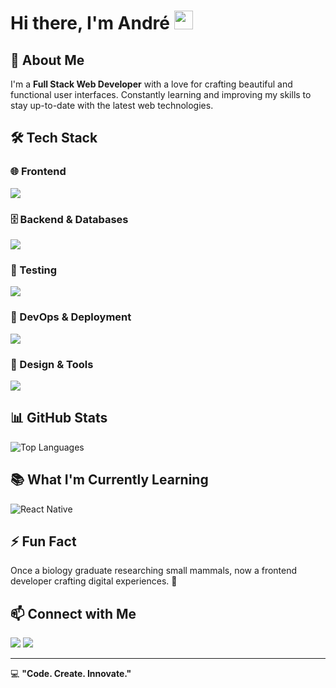 # Hi there, I'm André <img src="https://media.giphy.com/media/hvRJCLFzcasrR4ia7z/giphy.gif" width="30px">

## 🚀 About Me
I'm a **Full Stack Web Developer** with a love for crafting beautiful and functional user interfaces. Constantly learning and improving my skills to stay up-to-date with the latest web technologies.

## 🛠 Tech Stack

### 🌐 Frontend
<div>
  <a href="https://skillicons.dev">
    <img src="https://skillicons.dev/icons?i=html,css,js,ts,react,nextjs,tailwind,sass,bootstrap" />
  </a>
</div>

### 🗄️ Backend & Databases
<div>
  <a href="https://skillicons.dev">
    <img src="https://skillicons.dev/icons?i=supabase,postgres,firebase,php" />
  </a>
</div>

### 🧪 Testing
<div>
  <a href="https://skillicons.dev">
    <img src="https://skillicons.dev/icons?i=jest,vitest,postman" />
  </a>
</div>

### 🚀 DevOps & Deployment
<div>
  <a href="https://skillicons.dev">
    <img src="https://skillicons.dev/icons?i=vite,netlify,vercel,git,github" />
  </a>
</div>

### 🎨 Design & Tools
<div>
  <a href="https://skillicons.dev">
    <img src="https://skillicons.dev/icons?i=figma" />
  </a>
</div>

## 📊 GitHub Stats
<!-- ![Your GitHub stats](https://github-readme-stats.vercel.app/api?username=cadeteandre&show_icons=true&theme=gruvbox) -->
![Top Languages](https://github-readme-stats.vercel.app/api/top-langs/?username=cadeteandre&layout=compact&theme=gruvbox)

## 📚 What I'm Currently Learning
![React Native](https://img.shields.io/badge/-React%20Native-20232A?style=for-the-badge&logo=react&logoColor=61DAFB)

## ⚡ Fun Fact
Once a biology graduate researching small mammals, now a frontend developer crafting digital experiences. 🚀

## 📫 Connect with Me
<div> <!-- social media icons -->
  <a href = "mailto:andrecadete70@gmail.com"><img src="https://img.shields.io/badge/Gmail-D14836?style=for-the-badge&logo=gmail&logoColor=white"></a>
  <a href="https://www.linkedin.com/in/andr%C3%A9-cad%C3%AAte-336660169/" target="_blank"><img src="https://img.shields.io/badge/-LinkedIn-%230077B5?style=for-the-badge&logo=linkedin&logoColor=white" target="_blank"></a> 
</div>

---
💻 **"Code. Create. Innovate."**



<!-- <div align="center">
  <a href="https://github.com/cadeteandre">
  <img height="180em" src="https://github-readme-stats.vercel.app/api?username=cadeteandre&show_icons=true&theme=midnight-purple&include_all_commits=true&count_private=true"/>
  <img height="180em" width="400em" alt="Langs"src="https://github-readme-stats.vercel.app/api/top-langs/?username=cadeteandre&layout=compact&langs_count=7&theme=midnight-purple"/>
</div> -->

<br>
